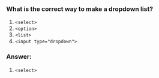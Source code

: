 ### What is the correct way to make a dropdown list?

1. `<select>`
2. `<option>`
3. `<list>`
4. `<input type="dropdown">`

### Answer:
1. `<select>`
